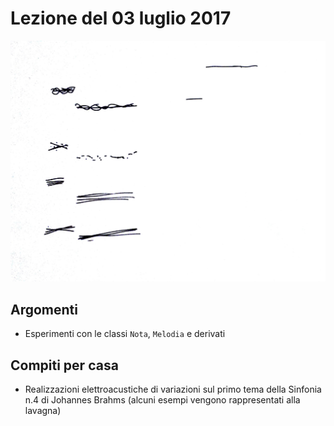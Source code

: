 # Lezione del 03 luglio 2017

![whiteboard](./TR_I_20170703.jpg)

## Argomenti

* Esperimenti con le classi `Nota`, `Melodia` e derivati

## Compiti per casa

* Realizzazioni elettroacustiche di variazioni sul primo tema della Sinfonia
  n.4 di Johannes Brahms (alcuni esempi vengono rappresentati alla lavagna)
